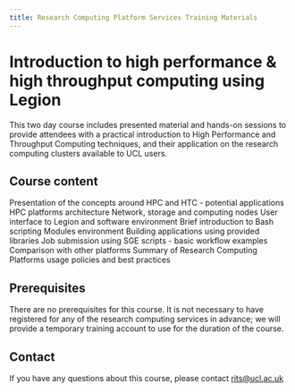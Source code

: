 ```yaml
---
title: Research Computing Platform Services Training Materials
---
```


Introduction to high performance & high throughput computing using Legion
=========================================================================

This two day course includes presented material and hands-on sessions to provide attendees with a practical introduction to High Performance and Throughput Computing techniques, and their application on the research computing clusters available to UCL users.

Course content
--------------

Presentation of the concepts around HPC and HTC - potential applications HPC platforms architecture Network, storage and computing nodes User interface to Legion and software environment Brief introduction to Bash scripting Modules environment Building applications using provided libraries Job submission using SGE scripts - basic workflow examples Comparison with other platforms Summary of Research Computing Platforms usage policies and best practices

Prerequisites
-------------

There are no prerequisites for this course. It is not necessary to have registered for any of the research computing services in advance; we will provide a temporary training account to use for the duration of the course.

Contact
-------

If you have any questions about this course, please contact rits@ucl.ac.uk
